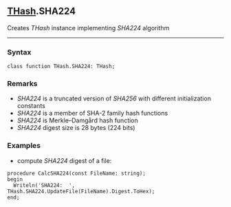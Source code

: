 ## [THash](../thash.md).SHA224

Creates *THash* instance implementing *SHA224* algorithm

---
### Syntax
```delphi
class function THash.SHA224: THash;
```

### Remarks

*   *SHA224* is a truncated version of *SHA256* with different initialization constants
*   *SHA224* is a member of SHA-2 family hash functions
*   *SHA224* is Merkle–Damgård hash function
*   *SHA224* digest size is 28 bytes (224 bits)

### Examples

*   compute *SHA224* digest of a file:
```delphi
procedure CalcSHA224(const FileName: string);
begin
  Writeln('SHA224:  ', THash.SHA224.UpdateFile(FileName).Digest.ToHex);
end;
```
